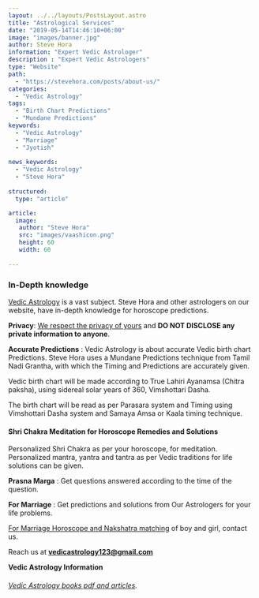 ```yaml
---
layout: ../../layouts/PostsLayout.astro
title: "Astrological Services"
date: "2019-05-14T14:46:10+06:00"
image: "images/banner.jpg"
author: Steve Hora
information: "Expert Vedic Astrologer"
description : "Expert Vedic Astrologers"
type: "Website"
path:
  - "https://stevehora.com/posts/about-us/"
categories: 
  - "Vedic Astrology"
tags:
  - "Birth Chart Predictions"
  - "Mundane Predictions"
keywords:
  - "Vedic Astrology"
  - "Marriage"
  - "Jyotish"
  
news_keywords:
  - "Vedic Astrology"
  - "Steve Hora"
  
structured:
  type: "article"

article:
  image:
   author: "Steve Hora"
   src: "images/vaashicon.png"
   height: 60
   width: 60
  
---
```


### In-Depth knowledge
[Vedic Astrology](https://en.wikipedia.org/wiki/Hindu_astrology) is a vast subject. Steve Hora and other astrologers on our website, have in-depth knowledge for horoscope predictions.

**Privacy**: [We respect the privacy of yours](./privacy/) and **DO NOT DISCLOSE any private information to anyone**.

**Accurate Predictions** : Vedic Astrology is about accurate Vedic birth chart Predictions. Steve Hora uses a Mundane Predictions technique from Tamil Nadi Grantha, with which the Timing and Predictions are accurately given.

Vedic birth chart will be made according to True Lahiri Ayanamsa (Chitra paksha), using sidereal solar years of 360, Vimshottari Dasha.

The birth chart will be read as per Parasara system and Timing using Vimshottari Dasha system and Samaya Amsa or Kaala timing technique.

#### Shri Chakra Meditation for Horoscope Remedies and Solutions
Personalized Shri Chakra as per your horoscope, for meditation. Personalized mantra, yantra and tantra as per Vedic traditions for life solutions can be given.

**Prasna Marga** : Get questions answered according to the time of the question.

**For Marriage** : Get predictions and solutions from Our Astrologers for your life problems.

[For Marriage Horoscope and Nakshatra matching](./marriage-compatibility/) of boy and girl, contact us.

Reach us at  **vedicastrology123@gmail.com**

**Vedic Astrology Information**

###### [Vedic Astrology books pdf and articles](./vedic-astrology-books/).